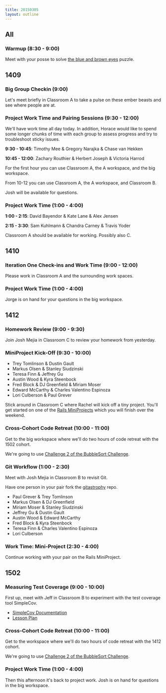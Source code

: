 ```yaml
---
title: 20150305
layout: outline
---
```


## All

### Warmup (8:30 - 9:00)

Meet with your posse to solve [the blue and brown eyes](https://xkcd.com/blue_eyes.html) puzzle.

## 1409

### Big Group Checkin (9:00)

Let's meet briefly in Classroom A to take a pulse on these ember beasts and see where people are at.

### Project Work Time and Pairing Sessions (9:30 - 12:00)

We'll have work time all day today. In addition, Horace would like to spend some longer chunks of time with each group to assess progress and try to troubleshoot sticky issues.

__9:30 - 10:45__: Timothy Mee & Gregory Narajka & Chase van Hekken

__10:45 - 12:00__: Zachary Routhier & Herbert Joseph & Victoria Harrod

For the first hour you can use Classroom A, the A workspace, and the big workspace.

From 10-12 you can use Classroom A, the A workspace, and Classroom B.

Josh will be available for questions.

### Project Work Time (1:00 - 4:00)

__1:00 - 2:15__: David Bayendor & Kate Lane & Alex Jensen

__2:15 - 3:30__: Sam Kuhlmann & Chandra Carney & Travis Yoder

Classroom A should be available for working. Possibly also C.

## 1410

### Iteration One Check-ins and Work Time (9:00 - 12:00)

Please work in Classroom A and the surrounding work spaces.

### Project Work Time (1:00 - 4:00)

Jorge is on hand for your questions in the big workspace.

## 1412

### Homework Review (9:00 - 9:30)

Join Josh Mejia in Classroom C to review your homework from yesterday.

### MiniProject Kick-Off (9:30 - 10:00)

* Trey Tomlinson & Dustin Gault
* Markus Olsen & Stanley Siudzinski
* Teresa Finn & Jeffrey Gu 
* Austin Wood & Kyra Steenbock
* Fred Block & DJ Greenfield & Miriam Moser
* Edward McCarthy & Charles Valentino Espinoza
* Lori Culberson & Paul Grever

Stick around in Classroom C where Rachel will kick off a tiny project. You'll get started on one of the [Rails MiniProjects](https://github.com/turingschool/challenges/blob/master/rails-mini-project.markdown) which you will finish over the weekend.

### Cross-Cohort Code Retreat (10:00 - 11:00)

Get to the big workspace where we'll do two hours of code retreat with the 1502 cohort.

We're going to use [Challenge 2 of the BubbleSort Challenge](https://github.com/turingschool/challenges/blob/master/bubble_sort.markdown).

### Git Workflow (1:00 - 2:30)

Meet with Josh Mejia in Classroom B to revisit Git.

Have one person in your pair fork the [gitastrophy](https://github.com/turingschool-examples/gitastrophy) repo.

* Paul Grever & Trey Tomlinson
* Markus Olsen & DJ Greenfield
* Miriam Moser & Stanley Siudzinski
* Jeffrey Gu & Dustin Gault
* Austin Wood & Edward McCarthy
* Fred Block & Kyra Steenbock
* Teresa Finn & Charles Valentino Espinoza
* Lori Culberson

### Work Time: Mini-Project (2:30 - 4:00)

Continue working with your pair on the Rails MiniProject.

## 1502

### Measuring Test Coverage (9:00 - 10:00)

First up, meet with Jeff in Classroom B to experiment with the test coverage tool
SimpleCov.

* [SimpleCov Documentation](https://github.com/colszowka/simplecov)
* [Lesson Plan](https://github.com/turingschool/lesson_plans/blob/master/ruby_01-object_oriented_programming_with_ruby/measuring_improving_test_coverage.markdown)

### Cross-Cohort Code Retreat (10:00 - 11:00)

Get to the workspace where we'll do two hours of code retreat with the 1412 cohort.

We're going to use [Challenge 2 of the BubbleSort Challenge](https://github.com/turingschool/challenges/blob/master/bubble_sort.markdown).

### Project Work Time (1:00 - 4:00)

Then this afternoon it's back to project work. Josh is on hand for questions in the big workspace.
